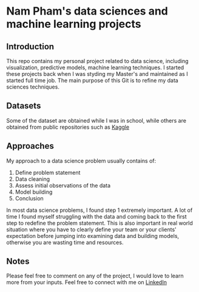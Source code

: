 # Nam Pham's data sciences and machine learning projects

## Introduction
This repo contains my personal project related to data science, including visualization, predictive models, machine learning techniques. I started these projects back when I was styding my Master's and maintained as I started full time job. The main purpose of this Git is to refine my data sciences techniques. 

## Datasets
Some of the dataset are obtained while I was in school, while others are obtained from public repositories such as [Kaggle](https://www.kaggle.com/datasets)

## Approaches
My approach to a data science problem usually contains of:
1. Define problem statement
2. Data cleaning
3. Assess initial observations of the data
4. Model building
5. Conclusion

In most data science problems, I found step 1 extremely important. A lot of time I found myself struggling with the data and coming back to the first step to redefine the problem statement. This is also important in real world situation where you have to clearly define your team or your clients' expectation before jumping into examining data and building models, otherwise you are wasting time and resources.

## Notes
Please feel free to comment on any of the project, I would love to learn more from your inputs. Feel free to connect with me on [LinkedIn](https://www.linkedin.com/in/namhp/) 
